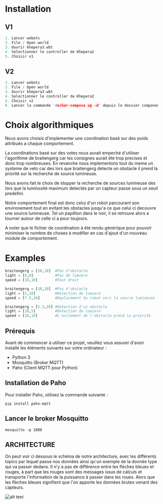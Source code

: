 # Installation

## V1

```c
1. Lancer webots
2. File / Open world
3. Ouvrir khepera3.wbt
4. Selectionner le controller de Khepera2
5. Choisir v1
```

## V2

```c
1. Lancer webots
2. File / Open world
3. Ouvrir khepera3.wbt
4. Selectionner le controller de Khepera2
5. Choisir v2
6. Lancer la commande 'docker-compose up -d' depuis le dossier components
```

# Choix algorithmiques

Nous avons choisis d'implementer une coordination basé sur des poids attribués a chaque comportement.

La coordinations basé sur des votes nous aurait empeché d'utiliser l'agorithme de braitengerg car les consignes aurait été trop precises et donc trop nombreuses. En revanche nous implementons tout du meme un systeme de veto car des lors que braitengerg detecte un obstacle il prend la priorité sur la recherche de source lumineuse.

Nous avons fait le choix de stopper la recherche de sources lumineuse des lors que la luminosité maximum detectés par un capteur passe sous un seuil predefini.

Notre comportement final est donc celui d'un robot parcourant son environement tout en evitant les obstacles jusqu'a ce que celui ci decouvre une source lumineuse. Tel un papillion dans le noir, il se retrouve alors a tourner autour de celle ci a pour toujours.

A noter que le fichier de coordination à été rendu générique pour pouvoir minimiser le nombre de choses à modifier en cas d'ajout d'un nouveau module de comportement. 

# Examples

```python
braitengerg = [10,10]  #Pas d'obstacle
light = [0,0]          #Pas de lumiere
speed = [10,10]        #Tout droit
```

```python
braitengerg = [10,10]  #Pas d'obstacle
light = [5,10]         #Detection de lumiere
speed = [7.5,10]       #Deplacement du robot vers la source lumineuse
```

```python
braitengerg = [5.3,10] #Detection d'un obstacle
light = [10,5]         #Detection de lumiere
speed = [10,10]        #L'evitement de l'obstacle prend la priorité
```
## Prérequis
Avant de commencer à utiliser ce projet, veuillez vous assurer d'avoir installé les éléments suivants sur votre ordinateur :
- Python 3
- Mosquitto (Broker MQTT)
- Paho (Client MQTT pour Python)

## Installation de Paho
Pour installer Paho, utilisez la commande suivante :

```
pip install paho-mqtt
```

## Lancer le broker Mosquitto

```
mosquitto -p 1880
```

## ARCHITECTURE

On peut voir ci dessous le schéma de notre architecture, avec les différents topics par lequel passe nos données ainsi qu'un exemple de la donnée type qui va passer dedans. Il n'y a pas de différence entre les flèches bleues et rouges, à part que les rouges sont des messages issus de calculs et transporte l'information de la puissance à passer dans les roues. Alors que les flèches bleues signifient que l'on apporte les données brutes venant des capteurs. 

![alt text](https://github.com/Yann-Forner/tp4_webots/blob/main/archi.png?raw=true)
